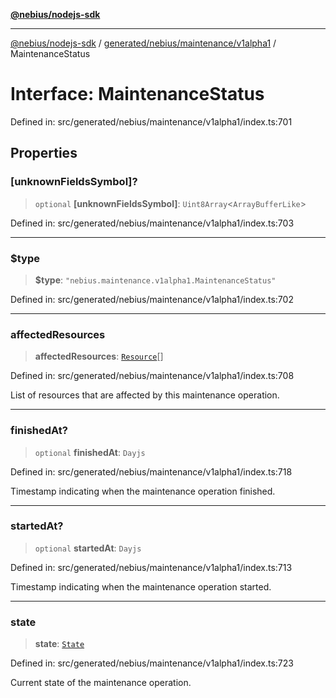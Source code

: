[**@nebius/nodejs-sdk**](../../../../../README.md)

***

[@nebius/nodejs-sdk](../../../../../README.md) / [generated/nebius/maintenance/v1alpha1](../README.md) / MaintenanceStatus

# Interface: MaintenanceStatus

Defined in: src/generated/nebius/maintenance/v1alpha1/index.ts:701

## Properties

### \[unknownFieldsSymbol\]?

> `optional` **\[unknownFieldsSymbol\]**: `Uint8Array`\<`ArrayBufferLike`\>

Defined in: src/generated/nebius/maintenance/v1alpha1/index.ts:703

***

### $type

> **$type**: `"nebius.maintenance.v1alpha1.MaintenanceStatus"`

Defined in: src/generated/nebius/maintenance/v1alpha1/index.ts:702

***

### affectedResources

> **affectedResources**: [`Resource`](Resource.md)[]

Defined in: src/generated/nebius/maintenance/v1alpha1/index.ts:708

List of resources that are affected by this maintenance operation.

***

### finishedAt?

> `optional` **finishedAt**: `Dayjs`

Defined in: src/generated/nebius/maintenance/v1alpha1/index.ts:718

Timestamp indicating when the maintenance operation finished.

***

### startedAt?

> `optional` **startedAt**: `Dayjs`

Defined in: src/generated/nebius/maintenance/v1alpha1/index.ts:713

Timestamp indicating when the maintenance operation started.

***

### state

> **state**: [`State`](../type-aliases/State.md)

Defined in: src/generated/nebius/maintenance/v1alpha1/index.ts:723

Current state of the maintenance operation.
